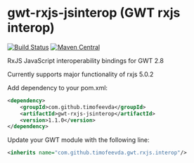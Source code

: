 # gwt-rxjs-jsinterop (GWT rxjs interop)
[![Build Status](https://travis-ci.org/timofeevda/gwt-rxjs-jsinterop.svg?branch=master)](https://travis-ci.org/timofeevda/gwt-rxjs-jsinterop)
[![Maven Central](https://maven-badges.herokuapp.com/maven-central/com.github.timofeevda/gwt-rxjs-jsinterop/badge.svg)](https://maven-badges.herokuapp.com/maven-central/com.github.timofeevda/gwt-rxjs-jsinterop)


RxJS JavaScript interoperability bindings for GWT 2.8

Currently supports major functionality of rxjs 5.0.2

Add dependency to your pom.xml:
```xml
<dependency>
    <groupId>com.github.timofeevda</groupId>
    <artifactId>gwt-rxjs-jsinterop</artifactId>
    <version>1.1.0</version>
</dependency>
```

Update your GWT module with the following line:
```xml
<inherits name="com.github.timofeevda.gwt.rxjs.interop"/>
```


